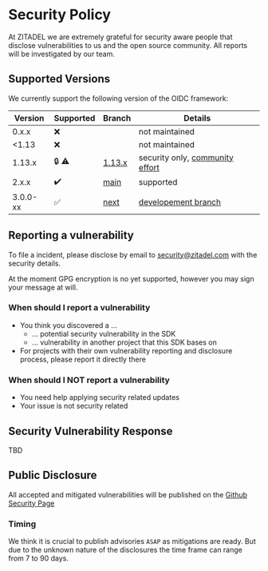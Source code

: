 # Security Policy

At ZITADEL we are extremely grateful for security aware people that disclose vulnerabilities to us and the open source community. All reports will be investigated by our team.

## Supported Versions

We currently support the following version of the OIDC framework:

| Version  | Supported          | Branch      | Details                               |
| -------- | ------------------ | ----------- | ------------------------------------- |
| 0.x.x    | :x:                |             | not maintained                        |
| <1.13    | :x:                |             | not maintained                        |
| 1.13.x   | :lock: :warning:   | [1.13.x][1] | security only, [community effort][2] |
| 2.x.x    | :heavy_check_mark: | [main][3]   | supported                             |
| 3.0.0-xx | :white_check_mark: | [next][5] | [developement branch][4]              |

[1]: https://github.com/zitadel/oidc/tree/1.13.x
[2]: https://github.com/zitadel/oidc/discussions/378
[3]: https://github.com/zitadel/oidc/tree/main
[4]: https://github.com/zitadel/oidc/tree/next
[5]: https://github.com/zitadel/oidc/milestone/2

## Reporting a vulnerability

To file a incident, please disclose by email to security@zitadel.com with the security details.

At the moment GPG encryption is no yet supported, however you may sign your message at will.

### When should I report a vulnerability

* You think you discovered a ...
  * ... potential security vulnerability in the SDK
  * ... vulnerability in another project that this SDK bases on
* For projects with their own vulnerability reporting and disclosure process, please report it directly there

### When should I NOT report a vulnerability

* You need help applying security related updates
* Your issue is not security related

## Security Vulnerability Response

TBD

## Public Disclosure

All accepted and mitigated vulnerabilities will be published on the [Github Security Page](https://github.com/zitadel/oidc/security/advisories)

### Timing

We think it is crucial to publish advisories `ASAP` as mitigations are ready. But due to the unknown nature of the disclosures the time frame can range from 7 to 90 days.
